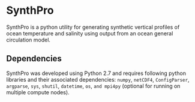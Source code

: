 # SynthPro
SynthPro is a python utility for generating synthetic vertical profiles of ocean temperature and salinity using output from an ocean general circulation model.

## Dependencies
SynthPro was developed using Python 2.7 and requires following python libraries and their associated dependencies: `numpy`, `netCDF4`, `ConfigParser`, `argparse`, `sys`, `shutil`, `datetime`, `os`, `and mpi4py` (optional for running on multiple compute nodes).

